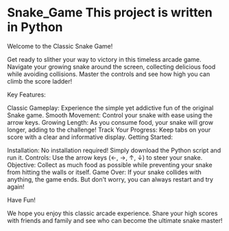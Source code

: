 # Snake_Game This project is written in **Python**
Welcome to the Classic Snake Game!

Get ready to slither your way to victory in this timeless arcade game. Navigate your growing snake around the screen, collecting delicious food while avoiding collisions. Master the controls and see how high you can climb the score ladder!

Key Features:

Classic Gameplay: Experience the simple yet addictive fun of the original Snake game.
Smooth Movement: Control your snake with ease using the arrow keys.
Growing Length: As you consume food, your snake will grow longer, adding to the challenge!
Track Your Progress: Keep tabs on your score with a clear and informative display.
Getting Started:

Installation: No installation required! Simply download the Python script and run it.
Controls: Use the arrow keys (←, →, ↑, ↓) to steer your snake.
Objective: Collect as much food as possible while preventing your snake from hitting the walls or itself.
Game Over: If your snake collides with anything, the game ends. But don't worry, you can always restart and try again!

Have Fun! ️

We hope you enjoy this classic arcade experience. Share your high scores with friends and family and see who can become the ultimate snake master!
